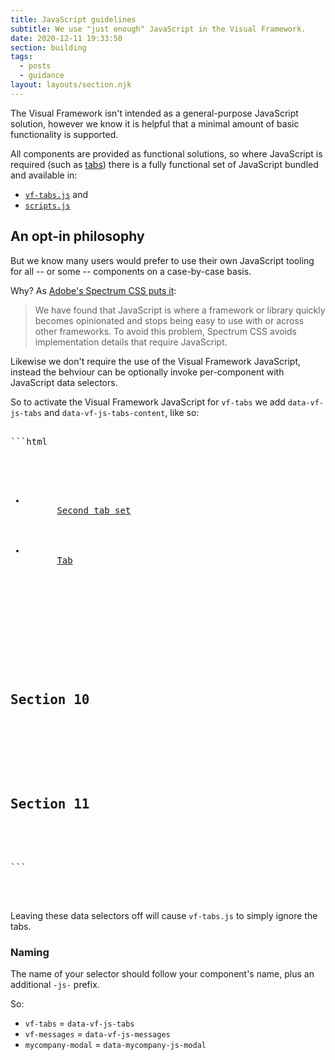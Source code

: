 ```yaml
---
title: JavaScript guidelines
subtitle: We use "just enough" JavaScript in the Visual Framework.
date: 2020-12-11 19:33:50
section: building
tags:
  - posts
  - guidance
layout: layouts/section.njk
---
```


The Visual Framework isn't intended as a general-purpose JavaScript solution, however we know it is helpful that a minimal amount of basic functionality is supported.

All components are provided as functional solutions, so where JavaScript is required (such as [tabs](https://github.com/visual-framework/vf-core/tree/develop/components/vf-tabs)) there is a fully functional set of JavaScript bundled and available in:

- [`vf-tabs.js`](https://github.com/visual-framework/vf-core/blob/develop/components/vf-tabs/vf-tabs.js) and
- [`scripts.js`](https://github.com/visual-framework/vf-core/blob/gh-pages/scripts/scripts.js)

## An opt-in philosophy

But we know many users would prefer to use their own JavaScript tooling for all -- or some -- components on a case-by-case basis.

Why? As [Adobe's Spectrum CSS puts it](https://github.com/adobe/spectrum-css#where-is-the-javascript):

> We have found that JavaScript is where a framework or library quickly becomes opinionated and stops being easy to use with or across other frameworks. To avoid this problem, Spectrum CSS avoids implementation details that require JavaScript.

Likewise we don't require the use of the Visual Framework JavaScript, instead the behviour can be optionally invoke per-component with JavaScript data selectors.

So to activate the Visual Framework JavaScript for `vf-tabs` we add `data-vf-js-tabs` and `data-vf-js-tabs-content`, like so:

<pre>

```html
<div class="vf-tabs">
  <ul class="vf-tabs__list" data-vf-js-tabs>
    <li class="vf-tabs__item">
      <a class="vf-tabs__link" href="#vf-tabs__section--10">Second tab set</a>
    </li>
    <li class="vf-tabs__item">
      <a class="vf-tabs__link" href="#vf-tabs__section--11">Tab</a>
    </li>
  </ul>
</div>

<div class="vf-tabs-content" data-vf-js-tabs-content>
  <section class="vf-tabs__section" id="vf-tabs__section--10">
    <h2>Section 10</h2>
  </section>
  <section class="vf-tabs__section" id="vf-tabs__section--11">
    <h2>Section 11</h2>
  </section>
</div>
```

</pre>

<br/>

Leaving these data selectors off will cause `vf-tabs.js` to simply ignore the tabs.

### Naming

The name of your selector should follow your component's name, plus an additional `-js-` prefix.

So:
- `vf-tabs` = `data-vf-js-tabs`
- `vf-messages` = `data-vf-js-messages`
- `mycompany-modal` = `data-mycompany-js-modal`
